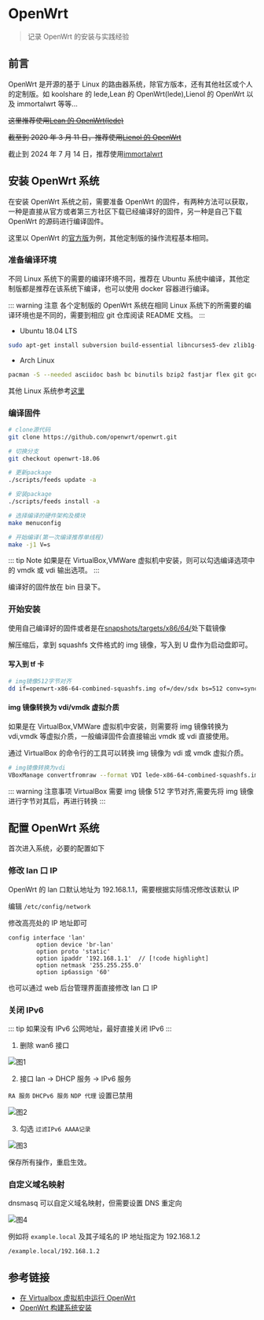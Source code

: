 # OpenWrt

> 记录 OpenWrt 的安装与实践经验

## 前言

OpenWrt 是开源的基于 Linux 的路由器系统，除官方版本，还有其他社区或个人的定制版。如 koolshare 的 lede,Lean 的 OpenWrt(lede),Lienol 的 OpenWrt 以及 immortalwrt 等等...

~~这里推荐使用[Lean 的 OpenWrt(lede)](https://github.com/coolsnowwolf/lede)~~

~~截至到 2020 年 3 月 11 日，推荐使用[Lienol 的 OpenWrt](https://github.com/Lienol/openwrt)~~

截止到 2024 年 7 月 14 日，推荐使用[immortalwrt](https://github.com/immortalwrt/immortalwrt)

## 安装 OpenWrt 系统

在安装 OpenWrt 系统之前，需要准备 OpenWrt 的固件，有两种方法可以获取，一种是直接从官方或者第三方社区下载已经编译好的固件，另一种是自己下载 OpenWrt 的源码进行编译固件。

这里以 OpenWrt 的[官方版](https://openwrt.org/)为例，其他定制版的操作流程基本相同。

### 准备编译环境

不同 Linux 系统下的需要的编译环境不同，推荐在 Ubuntu 系统中编译，其他定制版都是推荐在该系统下编译，也可以使用 docker 容器进行编译。

::: warning 注意
各个定制版的 OpenWrt 系统在相同 Linux 系统下的所需要的编译环境也是不同的，需要到相应 git 仓库阅读 README 文档。
:::

- Ubuntu 18.04 LTS

```bash
sudo apt-get install subversion build-essential libncurses5-dev zlib1g-dev gawk git ccache gettext libssl-dev xsltproc zip
```

- Arch Linux

```bash
pacman -S --needed asciidoc bash bc binutils bzip2 fastjar flex git gcc util-linux gawk intltool zlib make cdrkit ncurses openssl patch perl-extutils-makemaker rsync unzip wget gettext libxslt boost libusb bin86 sharutils b43-fwcutter findutils time
```

其他 Linux 系统参考[这里](https://openwrt.org/docs/guide-developer/build-system/install-buildsystem)

### 编译固件

```bash
# clone源代码
git clone https://github.com/openwrt/openwrt.git

# 切换分支
git checkout openwrt-18.06

# 更新package
./scripts/feeds update -a

# 安装package
./scripts/feeds install -a

# 选择编译的硬件架构及模块
make menuconfig

# 开始编译(第一次编译推荐单线程)
make -j1 V=s
```

::: tip Note
如果是在 VirtualBox,VMWare 虚拟机中安装，则可以勾选编译选项中的 vmdk 或 vdi 输出选项。
:::

编译好的固件放在 bin 目录下。

### 开始安装

使用自己编译好的固件或者是在[snapshots/targets/x86/64/](https://downloads.openwrt.org/snapshots/targets/x86/64/)处下载镜像

解压缩后，拿到 squashfs 文件格式的 img 镜像，写入到 U 盘作为启动盘即可。

#### 写入到 tf 卡

```bash
# img镜像512字节对齐
dd if=openwrt-x86-64-combined-squashfs.img of=/dev/sdx bs=512 conv=sync
```

#### img 镜像转换为 vdi/vmdk 虚拟介质

如果是在 VirtualBox,VMWare 虚拟机中安装，则需要将 img 镜像转换为 vdi,vmdk 等虚拟介质，一般编译固件会直接输出 vmdk 或 vdi 直接使用。

通过 VirtualBox 的命令行的工具可以转换 img 镜像为 vdi 或 vmdk 虚拟介质。

```bash
# img镜像转换为vdi
VBoxManage convertfromraw --format VDI lede-x86-64-combined-squashfs.img lede-x86-64-combined-squashfs.vdi
```

::: warning 注意事项
VirtualBox 需要 img 镜像 512 字节对齐,需要先将 img 镜像进行字节对其后，再进行转换
:::

## 配置 OpenWrt 系统

首次进入系统，必要的配置如下

### 修改 lan 口 IP

OpenWrt 的 lan 口默认地址为 192.168.1.1，需要根据实际情况修改该默认 IP

编辑 `/etc/config/network`

修改高亮处的 IP 地址即可

```text
config interface 'lan'
        option device 'br-lan'
        option proto 'static'
        option ipaddr '192.168.1.1'  // [!code highlight]
        option netmask '255.255.255.0'
        option ip6assign '60'
```

也可以通过 web 后台管理界面直接修改 lan 口 IP

### 关闭 IPv6

::: tip
如果没有 IPv6 公网地址，最好直接关闭 IPv6
:::

1. 删除 wan6 接口

![图1](/img/openwrt/1.jpg)

2. 接口 lan -> DHCP 服务 -> IPv6 服务

`RA 服务` `DHCPv6 服务` `NDP 代理` 设置已禁用

![图2](/img/openwrt/2.jpg)

3. 勾选 `过滤IPv6 AAAA记录`

![图3](/img/openwrt/3.jpg)

保存所有操作，重启生效。

### 自定义域名映射

dnsmasq 可以自定义域名映射，但需要设置 DNS 重定向

![图4](/img/openwrt/4.jpg)

例如将 `example.local` 及其子域名的 IP 地址指定为 192.168.1.2

```
/example.local/192.168.1.2
```

## 参考链接

- [在 Virtualbox 虚拟机中运行 OpenWrt](https://openwrt.org/zh/docs/guide-user/virtualization/virtualbox-vm)
- [OpenWrt 构建系统安装](https://openwrt.org/docs/guide-developer/build-system/install-buildsystem)
